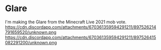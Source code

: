 # Glare
 I'm making the Glare from the Minecraft Live 2021 mob vote.
https://cdn.discordapp.com/attachments/670361359594291211/897526214791659520/unknown.png
https://cdn.discordapp.com/attachments/670361359594291211/897526415082291200/unknown.png